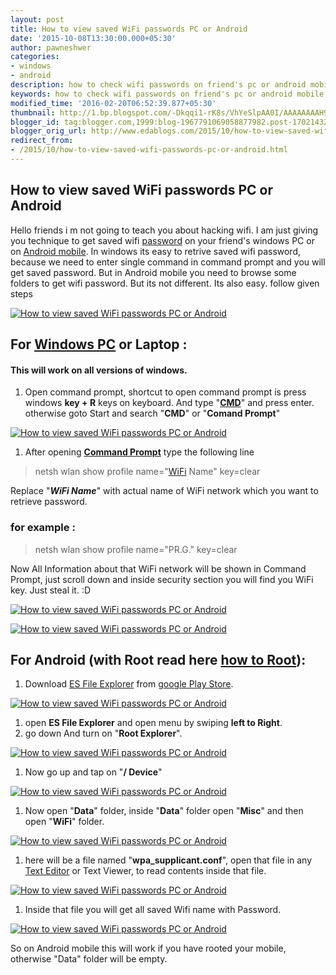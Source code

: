 ```yaml
---
layout: post
title: How to view saved WiFi passwords PC or Android
date: '2015-10-08T13:30:00.000+05:30'
author: pawneshwer
categories:
- windows
- android
description: how to check wifi passwords on friend's pc or android mobile, command to get saved network passwords in windows,view saved wifi passwords, view connected wifi
keywords: how to check wifi passwords on friend's pc or android mobile, command to get saved network passwords in windows,view saved wifi passwords, view connected wifi
modified_time: '2016-02-20T06:52:39.877+05:30'
thumbnail: http://1.bp.blogspot.com/-Dkqqi1-rK8s/VhYeSlpAA0I/AAAAAAAAH9A/GJps5_77rdI/s72-c/how-to-view-saved-wifi-passwords-pc-or-android-logo.png
blogger_id: tag:blogger.com,1999:blog-1967791069058877982.post-1702143247202992112
blogger_orig_url: http://www.edablogs.com/2015/10/how-to-view-saved-wifi-passwords-pc-or-android.html
redirect_from:
- /2015/10/how-to-view-saved-wifi-passwords-pc-or-android.html
---
```



## How to view saved WiFi passwords PC or Android

Hello friends i m not going to teach you about hacking wifi. I am just giving you technique to get saved wifi [password](http://en.wikipedia.org/wiki/Password "Password") on your friend's windows PC or on [Android mobile](http://code.google.com/android/ "Android"). In windows its easy to retrive saved wifi password, because we need to enter single command in command prompt and you will get saved password. But in Android mobile you need to browse some folders to get wifi password. But its not different. Its also easy. follow given steps

[![How to view saved WiFi passwords PC or Android](http://1.bp.blogspot.com/-Dkqqi1-rK8s/VhYeSlpAA0I/AAAAAAAAH9A/GJps5_77rdI/s1600/how-to-view-saved-wifi-passwords-pc-or-android-logo.png "How to view saved WiFi passwords PC or Android")](http://1.bp.blogspot.com/-Dkqqi1-rK8s/VhYeSlpAA0I/AAAAAAAAH9A/GJps5_77rdI/s1600/how-to-view-saved-wifi-passwords-pc-or-android-logo.png)

## For [Windows PC](http://en.wikipedia.org/wiki/Microsoft_Windows "Microsoft Windows") or Laptop :

#### This will work on all versions of windows.

1.  Open command prompt, shortcut to open command prompt is press windows **key + R** keys on keyboard. And type "[**CMD**](http://en.wikipedia.org/wiki/Batch_file "Batch file")" and press enter. otherwise goto Start and search "**CMD**" or "**Comand Prompt**"

[![How to view saved WiFi passwords PC or Android](http://3.bp.blogspot.com/--VqeUBa8vhU/VhYeWIiiZqI/AAAAAAAAH-A/LIuCVILin34/s320/how-to-view-saved-wifi-passwords-pc-or-android1.png "How to view saved WiFi passwords PC or Android")](http://3.bp.blogspot.com/--VqeUBa8vhU/VhYeWIiiZqI/AAAAAAAAH-A/LIuCVILin34/s1600/how-to-view-saved-wifi-passwords-pc-or-android1.png)

1.  After opening [**Command Prompt**](http://en.wikipedia.org/wiki/Command_Prompt "Command Prompt") type the following line

> netsh wlan show profile name="[WiFi](http://en.wikipedia.org/wiki/Wi-Fi "Wi-Fi") Name" key=clear 

Replace "**_WiFi Name_**" with actual name of WiFi network which you want to retrieve password.  

### for example :

> netsh wlan show profile name="PR.G." key=clear 

Now All Information about that WiFi network will be shown in Command Prompt, just scroll down and inside security section you will find you WiFi key. Just steal it. :D  

[![How to view saved WiFi passwords PC or Android](http://2.bp.blogspot.com/-46n32JUs728/VhYeV0OWcfI/AAAAAAAAH-E/LNFrqPhszyc/s320/how-to-view-saved-wifi-passwords-pc-or-android2.png "How to view saved WiFi passwords PC or Android")](http://2.bp.blogspot.com/-46n32JUs728/VhYeV0OWcfI/AAAAAAAAH-E/LNFrqPhszyc/s1600/how-to-view-saved-wifi-passwords-pc-or-android2.png)

[![How to view saved WiFi passwords PC or Android](http://1.bp.blogspot.com/-Q9txPUW_rrQ/VhYeWGsXH2I/AAAAAAAAH-I/KM-ijLZGP78/s320/how-to-view-saved-wifi-passwords-pc-or-android3.png "How to view saved WiFi passwords PC or Android")](http://1.bp.blogspot.com/-Q9txPUW_rrQ/VhYeWGsXH2I/AAAAAAAAH-I/KM-ijLZGP78/s1600/how-to-view-saved-wifi-passwords-pc-or-android3.png)

## For Android (with Root read here [how to Root](https://www.google.com/url?q=http://www.xdablogs.com/2015/02/what-is-root-advantages-and.html&sa=U&ved=0CAgQFjABahUKEwjFouvYsbLIAhWJOogKHdlHC4Y&client=internal-uds-cse&usg=AFQjCNENxbyS1FLFH9kyG-wx6-AP-NdtHg)):

1.  Download [ES File Explorer](https://play.google.com/store/apps/details?id=com.estrongs.android.pop) from [google Play Store](http://en.wikipedia.org/wiki/Google_Play "Google Play").

[![How to view saved WiFi passwords PC or Android](http://1.bp.blogspot.com/-2TN0XOLoiH4/VhYeSMUySQI/AAAAAAAAH9I/BdT9K3sC988/s320/how-to-view-saved-wifi-passwords-pc-or-android-mobile.png "How to view saved WiFi passwords PC or Android")](http://1.bp.blogspot.com/-2TN0XOLoiH4/VhYeSMUySQI/AAAAAAAAH9I/BdT9K3sC988/s1600/how-to-view-saved-wifi-passwords-pc-or-android-mobile.png)

1.  open **ES File Explorer** and open menu by swiping **left to Right**.
2.  go down And turn on "**Root Explorer**".

[![How to view saved WiFi passwords PC or Android](http://1.bp.blogspot.com/-T0nIz2eLhP8/VhYeStEi5-I/AAAAAAAAH9U/w1hpe9PgFJI/s320/how-to-view-saved-wifi-passwords-pc-or-android-mobile2.png "How to view saved WiFi passwords PC or Android")](http://1.bp.blogspot.com/-T0nIz2eLhP8/VhYeStEi5-I/AAAAAAAAH9U/w1hpe9PgFJI/s1600/how-to-view-saved-wifi-passwords-pc-or-android-mobile2.png)

1.  Now go up and tap on "**/ Device**"

[![How to view saved WiFi passwords PC or Android](http://2.bp.blogspot.com/--ZAzC8gqmvQ/VhYeTUbgGvI/AAAAAAAAH9c/gfg3B3XRlVE/s320/how-to-view-saved-wifi-passwords-pc-or-android-mobile3.png "How to view saved WiFi passwords PC or Android")](http://2.bp.blogspot.com/--ZAzC8gqmvQ/VhYeTUbgGvI/AAAAAAAAH9c/gfg3B3XRlVE/s1600/how-to-view-saved-wifi-passwords-pc-or-android-mobile3.png)

1.  Now open "**Data**" folder, inside "**Data**" folder open "**Misc**" and then open "**WiFi**" folder.

[![How to view saved WiFi passwords PC or Android](http://4.bp.blogspot.com/-mILnm3qVtCg/VhYeTrqsjzI/AAAAAAAAH9o/9bhgC9o6PYM/s320/how-to-view-saved-wifi-passwords-pc-or-android-mobile4.png "How to view saved WiFi passwords PC or Android")](http://4.bp.blogspot.com/-mILnm3qVtCg/VhYeTrqsjzI/AAAAAAAAH9o/9bhgC9o6PYM/s1600/how-to-view-saved-wifi-passwords-pc-or-android-mobile4.png)

1.  here will be a file named "**wpa_supplicant.conf**", open that file in any [Text Editor](http://en.wikipedia.org/wiki/Text_editor "Text editor") or Text Viewer, to read contents inside that file.

[![How to view saved WiFi passwords PC or Android](http://3.bp.blogspot.com/-A1BoqMX9Bvc/VhYeT7FgHYI/AAAAAAAAH9s/KGdWOC_TwZw/s320/how-to-view-saved-wifi-passwords-pc-or-android-mobile5.png "How to view saved WiFi passwords PC or Android")](http://3.bp.blogspot.com/-A1BoqMX9Bvc/VhYeT7FgHYI/AAAAAAAAH9s/KGdWOC_TwZw/s1600/how-to-view-saved-wifi-passwords-pc-or-android-mobile5.png)

1.  Inside that file you will get all saved Wifi name with Password.

[![How to view saved WiFi passwords PC or Android](http://3.bp.blogspot.com/-mmiTp4ZRT2c/VhYeUWLF1MI/AAAAAAAAH9w/a1ioGihoIpM/s320/how-to-view-saved-wifi-passwords-pc-or-android-mobile6.png "How to view saved WiFi passwords PC or Android")](http://3.bp.blogspot.com/-mmiTp4ZRT2c/VhYeUWLF1MI/AAAAAAAAH9w/a1ioGihoIpM/s1600/how-to-view-saved-wifi-passwords-pc-or-android-mobile6.png)

So on Android mobile this will work if you have rooted your mobile, otherwise "Data" folder will be empty.